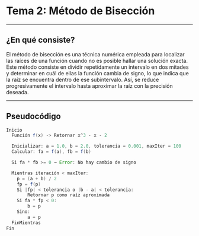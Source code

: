 
#  Tema 2: Método de Bisección

---

##  ¿En qué consiste?

El método de bisección es una técnica numérica empleada para localizar las raíces de una función cuando no es posible hallar una solución exacta. Este método consiste en dividir repetidamente un intervalo en dos mitades y determinar en cuál de ellas la función cambia de signo, lo que indica que la raíz se encuentra dentro de ese subintervalo. Así, se reduce progresivamente el intervalo hasta aproximar la raíz con la precisión deseada.

---

##  Pseudocódigo

```java
Inicio
  Función f(x) -> Retornar x^3 - x - 2

  Inicializar: a = 1.0, b = 2.0, tolerancia = 0.001, maxIter = 100
  Calcular: fa = f(a), fb = f(b)

  Si fa * fb >= 0 → Error: No hay cambio de signo

  Mientras iteración < maxIter:
    p = (a + b) / 2
    fp = f(p)
    Si |fp| < tolerancia o |b - a| < tolerancia:
        Retornar p como raíz aproximada
    Si fa * fp < 0:
        b = p
    Sino:
        a = p
  FinMientras
Fin
````


